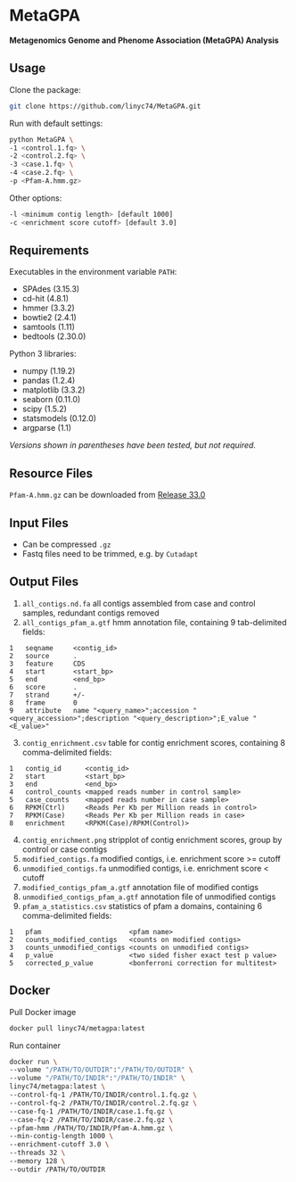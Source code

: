 # MetaGPA

**Metagenomics Genome and Phenome Association (MetaGPA) Analysis**

## Usage

Clone the package:

```bash
git clone https://github.com/linyc74/MetaGPA.git
```

Run with default settings:

```bash
python MetaGPA \
-1 <control.1.fq> \
-2 <control.2.fq> \
-3 <case.1.fq> \
-4 <case.2.fq> \
-p <Pfam-A.hmm.gz>
```

Other options:

```bash
-l <minimum contig length> [default 1000]
-c <enrichment score cutoff> [default 3.0]
```

## Requirements

Executables in the environment variable `PATH`:
- SPAdes (3.15.3)
- cd-hit (4.8.1)
- hmmer (3.3.2)
- bowtie2 (2.4.1)
- samtools (1.11)
- bedtools (2.30.0)

Python 3 libraries:
- numpy (1.19.2)
- pandas (1.2.4)
- matplotlib (3.3.2)
- seaborn (0.11.0)
- scipy (1.5.2)
- statsmodels (0.12.0)
- argparse (1.1)

*Versions shown in parentheses have been tested, but not required.*

## Resource Files

`Pfam-A.hmm.gz` can be downloaded from [Release 33.0](http://ftp.ebi.ac.uk/pub/databases/Pfam/releases/Pfam33.0)

## Input Files

- Can be compressed `.gz`
- Fastq files need to be trimmed, e.g. by `Cutadapt`

## Output Files

1. `all_contigs.nd.fa` all contigs assembled from case and control samples, redundant contigs removed
2. `all_contigs_pfam_a.gtf` hmm annotation file, containing 9 tab-delimited fields:

```
1   seqname     <contig_id>
2   source      .
3   feature     CDS
4   start       <start_bp>
5   end         <end_bp>
6   score       .
7   strand      +/-
8   frame       0
9   attribute   name "<query_name>";accession "<query_accession>";description "<query_description>";E_value "<E_value>"
```

3. `contig_enrichment.csv` table for contig enrichment scores, containing 8 comma-delimited fields:

```
1   contig_id      <contig_id>
2   start          <start_bp>
3   end            <end_bp>
4   control_counts <mapped reads number in control sample>
5   case_counts    <mapped reads number in case sample>
6   RPKM(Ctrl)     <Reads Per Kb per Million reads in control>
7   RPKM(Case)     <Reads Per Kb per Million reads in case>
8   enrichment     <RPKM(Case)/RPKM(Control)>
```

4. `contig_enrichment.png` stripplot of contig enrichment scores, group by control or case contigs
5. `modified_contigs.fa` modified contigs, i.e. enrichment score >= cutoff
6. `unmodified_contigs.fa` unmodified contigs, i.e. enrichment score < cutoff
7. `modified_contigs_pfam_a.gtf` annotation file of modified contigs
8. `unmodified_contigs_pfam_a.gtf` annotation file of unmodified contigs
9. `pfam_a_statistics.csv` statistics of pfam a domains, containing 6 comma-delimited fields:
   
```
1   pfam                      <pfam name>
2   counts_modified_contigs   <counts on modified contigs>
3   counts_unmodified_contigs <counts on unmodified contigs>
4   p_value                   <two sided fisher exact test p value>
5   corrected_p_value         <bonferroni correction for multitest>
```

## Docker

Pull Docker image

```bash
docker pull linyc74/metagpa:latest
```

Run container

```bash
docker run \
--volume "/PATH/TO/OUTDIR":"/PATH/TO/OUTDIR" \
--volume "/PATH/TO/INDIR":"/PATH/TO/INDIR" \
linyc74/metagpa:latest \
--control-fq-1 /PATH/TO/INDIR/control.1.fq.gz \
--control-fq-2 /PATH/TO/INDIR/control.2.fq.gz \
--case-fq-1 /PATH/TO/INDIR/case.1.fq.gz \
--case-fq-2 /PATH/TO/INDIR/case.2.fq.gz \
--pfam-hmm /PATH/TO/INDIR/Pfam-A.hmm.gz \
--min-contig-length 1000 \
--enrichment-cutoff 3.0 \
--threads 32 \
--memory 128 \
--outdir /PATH/TO/OUTDIR
```
